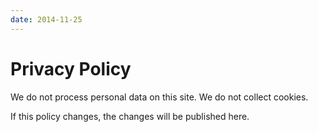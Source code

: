```yaml
---
date: 2014-11-25
---
```

# Privacy Policy

We do not process personal data on this site.
We do not collect cookies.

If this policy changes, the changes will be published here.
